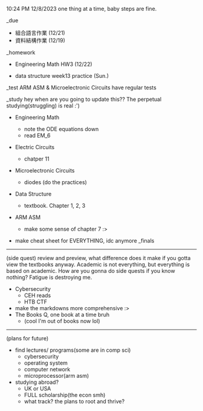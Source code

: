 10:24 PM 12/8/2023
one thing at a time, baby steps are fine.

_due
- 組合語言作業 (12/21)
- 資料結構作業 (12/19)

_homework
- Engineering Math HW3 (12/22)

- data structure week13 practice (Sun.)

_test
ARM ASM & Microelectronic Circuits have regular tests

_study hey when are you going to update this??
The perpetual studying(struggling) is real :')
- Engineering Math
  - note the ODE equations down
  - read EM_6
- Electric Circuits
  - chatper 11
- Microelectronic Circuits
  - diodes (do the practices)
- Data Structure
  - textbook. Chapter 1, 2, 3
- ARM ASM
  - make some sense of chapter 7 :>

- make cheat sheet for EVERYTHING, idc anymore
_finals
____
(side quest)
review and preview, what difference does it make if you gotta view the textbooks anyway. 
Academic is not everything, but everything is based on academic. How are you gonna do side quests if you know nothing?
Fatigue is destroying me.

- Cybersecurity
  - CEH reads
  - HTB CTF
- make the markdowns more comprehensive :>
- The Books Q, one book at a time bruh
  - (cool I'm out of books now lol)

____
(plans for future)
- find lectures/ programs(some are in comp sci)
  - cybersecurity
  - operating system
  - computer network
  - microprocessor(arm asm)
- studying abroad?
  - UK or USA
  - FULL scholarship(the econ smh)
  - what track? the plans to root and thrive?
